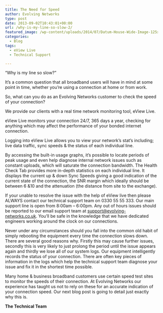 ```yaml
---
title: The Need for Speed
author: Evolving Networks
type: post
date: 2013-09-02T10:43:01+00:00
url: /why-is-my-line-so-slow-2/
featured_image: /wp-content/uploads/2014/07/Datum-House-Wide-Image-125x125.png
categories:
  - Blog
tags:
  - eView Live
  - Technical Support

---
```

&#8220;Why is my line so slow?&#8221;

It&#8217;s a common question that all broadband users will have in mind at some point in time, whether you’re using a connection at home or from work.

So, what can you do as an Evolving Networks customer to check the speed of your connection?

We provide our clients with a real time network monitoring tool, eView Live.

eView Live monitors your connection 24/7, 365 days a year, checking for anything which may affect the performance of your bonded internet connection.

Logging into eView Live allows you to view your network’s stat’s including; live data traffic, sync speeds & the status of each individual line.

By accessing the built-in usage graphs, it’s possible to locate periods of peak usage and even help diagnose internal network issues such as constant uploads, which will saturate the connection bandwidth. The Health Check Tab provides more in-depth statistics on each individual line. It displays the current up & down Sync Speeds giving a good indication of the current state of the connection, the SNR margin which ideally should be between 6 &10 and the attenuation (the distance from site to the exchange).

If your unable to resolve the issue with the help of eView live then please ALWAYS contact our technical support team on 0330 55 55 333. Our main support line is open from 8:00am – 6:00pm. Any out of hours issues should be reported to our email support team at <support@evolving-networks.co.uk>. You’ll be safe in the knowledge that we have dedicated engineers working around the clock on our connections.

Never under any circumstances should you fall into the common old habit of simply rebooting the equipment every time the connection slows down. There are several good reasons why. Firstly this may cause further issues, secondly this is very likely to just prolong the period until the issue appears again and thirdly we lose all of our system logs. Our equipment intelligently records the status of your connection. There are often key pieces of information in the logs which help the technical support team diagnose your issue and fix it in the shortest time possible.

Many home & business broadband customers use certain speed test sites to monitor the speeds of their connection. At Evolving Networks our experience has taught us not to rely on these for an accurate indication of your connection speed. Our next blog post is going to detail just exactly why this is.

**The Technical Team**